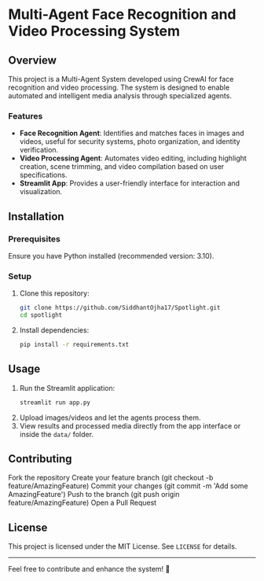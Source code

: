 # Multi-Agent Face Recognition and Video Processing System

## Overview
This project is a Multi-Agent System developed using CrewAI for face recognition and video processing. The system is designed to enable automated and intelligent media analysis through specialized agents.

### Features
- **Face Recognition Agent**: Identifies and matches faces in images and videos, useful for security systems, photo organization, and identity verification.
- **Video Processing Agent**: Automates video editing, including highlight creation, scene trimming, and video compilation based on user specifications.
- **Streamlit App**: Provides a user-friendly interface for interaction and visualization.

## Installation
### Prerequisites
Ensure you have Python installed (recommended version: 3.10).

### Setup
1. Clone this repository:
   ```sh
   git clone https://github.com/SiddhantOjha17/Spotlight.git
   cd spotlight
   ```
2. Install dependencies:
   ```sh
   pip install -r requirements.txt
   ```

## Usage
1. Run the Streamlit application:
   ```sh
   streamlit run app.py
   ```
2. Upload images/videos and let the agents process them.
3. View results and processed media directly from the app interface or inside the `data/` folder.

## Contributing

Fork the repository
Create your feature branch (git checkout -b feature/AmazingFeature)
Commit your changes (git commit -m 'Add some AmazingFeature')
Push to the branch (git push origin feature/AmazingFeature)
Open a Pull Request

## License
This project is licensed under the MIT License. See `LICENSE` for details.

---
Feel free to contribute and enhance the system! 🚀

